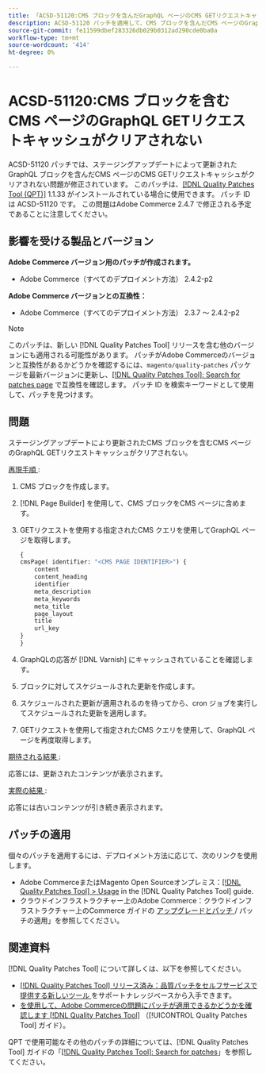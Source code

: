 ```yaml
---
title: 「ACSD-51120:CMS ブロックを含んだGraphQL ページのCMS GETリクエストキャッシュがクリアされない」
description: ACSD-51120 パッチを適用して、CMS ブロックを含んだCMS ページのGraphQL GETリクエストキャッシュがクリアされないAdobe Commerceの問題を修正してください。
source-git-commit: fe11599dbef283326db029b0312ad290cde0ba0a
workflow-type: tm+mt
source-wordcount: '414'
ht-degree: 0%

---
```


# ACSD-51120:CMS ブロックを含むCMS ページのGraphQL GETリクエストキャッシュがクリアされない

ACSD-51120 パッチでは、ステージングアップデートによって更新されたGraphQL ブロックを含んだCMS ページのCMS GETリクエストキャッシュがクリアされない問題が修正されています。 このパッチは、[[!DNL Quality Patches Tool (QPT)]](https://experienceleague.adobe.com/ja/docs/commerce-knowledge-base/kb/announcements/commerce-announcements/magento-quality-patches-released-new-tool-to-self-serve-quality-patches) 1.1.33 がインストールされている場合に使用できます。 パッチ ID は ACSD-51120 です。 この問題はAdobe Commerce 2.4.7 で修正される予定であることに注意してください。

## 影響を受ける製品とバージョン

**Adobe Commerce バージョン用のパッチが作成されます。**

* Adobe Commerce（すべてのデプロイメント方法） 2.4.2-p2

**Adobe Commerce バージョンとの互換性：**

* Adobe Commerce（すべてのデプロイメント方法） 2.3.7 ～ 2.4.2-p2

>[!NOTE]
>
>このパッチは、新しい [!DNL Quality Patches Tool] リリースを含む他のバージョンにも適用される可能性があります。 パッチがAdobe Commerceのバージョンと互換性があるかどうかを確認するには、`magento/quality-patches` パッケージを最新バージョンに更新し、[[!DNL Quality Patches Tool]: Search for patches page](https://experienceleague.adobe.com/tools/commerce-quality-patches/index.html?lang=ja) で互換性を確認します。 パッチ ID を検索キーワードとして使用して、パッチを見つけます。

## 問題

ステージングアップデートにより更新されたCMS ブロックを含むCMS ページのGraphQL GETリクエストキャッシュがクリアされない。

<u> 再現手順 </u>:

1. CMS ブロックを作成します。
1. [!DNL Page Builder] を使用して、CMS ブロックをCMS ページに含めます。
1. GETリクエストを使用する指定されたCMS クエリを使用してGraphQL ページを取得します。

   ```GraphQL
   {
   cmsPage( identifier: "<CMS PAGE IDENTIFIER>") {
       content
       content_heading
       identifier
       meta_description
       meta_keywords
       meta_title
       page_layout
       title
       url_key
   }
   }
   ```

1. GraphQLの応答が [!DNL Varnish] にキャッシュされていることを確認します。
1. ブロックに対してスケジュールされた更新を作成します。
1. スケジュールされた更新が適用されるのを待ってから、cron ジョブを実行してスケジュールされた更新を適用します。
1. GETリクエストを使用して指定されたCMS クエリを使用して、GraphQL ページを再度取得します。

<u> 期待される結果 </u>:

応答には、更新されたコンテンツが表示されます。

<u> 実際の結果 </u>:

応答には古いコンテンツが引き続き表示されます。

## パッチの適用

個々のパッチを適用するには、デプロイメント方法に応じて、次のリンクを使用します。

* Adobe CommerceまたはMagento Open Sourceオンプレミス：[[!DNL Quality Patches Tool] > Usage](/help/tools/quality-patches-tool/usage.md) in the [!DNL Quality Patches Tool] guide.
* クラウドインフラストラクチャー上のAdobe Commerce：クラウドインフラストラクチャー上のCommerce ガイドの [ アップグレードとパッチ ](https://experienceleague.adobe.com/docs/commerce-cloud-service/user-guide/develop/upgrade/apply-patches.html?lang=ja)/ パッチの適用」を参照してください。


## 関連資料

[!DNL Quality Patches Tool] について詳しくは、以下を参照してください。

* [[!DNL Quality Patches Tool]  リリース済み：品質パッチをセルフサービスで提供する新しいツール ](https://experienceleague.adobe.com/ja/docs/commerce-knowledge-base/kb/announcements/commerce-announcements/magento-quality-patches-released-new-tool-to-self-serve-quality-patches) をサポートナレッジベースから入手できます。
* [ を使用して、Adobe Commerceの問題にパッチが適用できるかどうかを確認します  [!DNL Quality Patches Tool]](/help/tools/quality-patches-tool/patches-available-in-qpt/check-patch-for-magento-issue-with-magento-quality-patches.md) （[!UICONTROL Quality Patches Tool] ガイド）。


QPT で使用可能なその他のパッチの詳細については、[!DNL Quality Patches Tool] ガイドの「[[!DNL Quality Patches Tool]: Search for patches](https://experienceleague.adobe.com/tools/commerce-quality-patches/index.html?lang=ja)」を参照してください。
